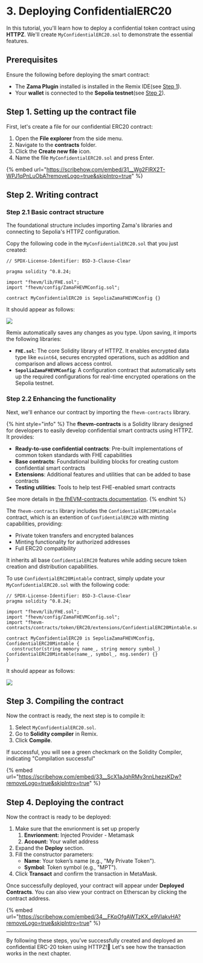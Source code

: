 # 3. Deploying ConfidentialERC20

In this tutorial, you'll learn how to deploy a confidential token contract using **HTTPZ**. We'll create `MyConfidentialERC20.sol` to demonstrate the essential features.

## Prerequisites

Ensure the following before deploying the smart contract:

- The **Zama Plugin** installed is installed in the Remix IDE(see [Step 1](remix.md)).
- Your **wallet** is connected to the **Sepolia testnet**(see [Step 2](connect_wallet.md)).

## Step 1. Setting up the contract file

First, let's create a file for our confidential ERC20 contract:

1. Open the **File explorer** from the side menu.
2. Navigate to the **contracts** folder.
3. Click the **Create new file** icon.
4. Name the file `MyConfidentialERC20.sol` and press Enter.

{% embed url="https://scribehow.com/embed/31__Wg2FlRX2T-WPJ1qPnLuObA?removeLogo=true&skipIntro=true" %}

## Step 2. Writing contract

### Step 2.1 Basic contract structure

The foundational structure includes importing Zama's libraries and connecting to Sepolia's HTTPZ configuration.

Copy the following code in the `MyConfidentialERC20.sol` that you just created:

```solidity
// SPDX-License-Identifier: BSD-3-Clause-Clear

pragma solidity ^0.8.24;

import "fhevm/lib/FHE.sol";
import "fhevm/config/ZamaFHEVMConfig.sol";

contract MyConfidentialERC20 is SepoliaZamaFHEVMConfig {}
```

It should appear as follows:

![](https://ajeuwbhvhr.cloudimg.io/colony-recorder.s3.amazonaws.com/files/2025-01-16/98f850d2-b303-4ba7-89e8-9db3fba9773c/ascreenshot.jpeg)

Remix automatically saves any changes as you type. Upon saving, it imports the following libraries:

- **`FHE.sol`**: The core Solidity library of HTTPZ. It enables encrypted data type like `euint64`, secures encrypted operations, such as addition and comparison and allows access control.
- **`SepoliaZamaFHEVMConfig`**: A configuration contract that automatically sets up the required configurations for real-time encrypted operations on the Sepolia testnet.

### Step 2.2 Enhancing the functionality

Next, we'll enhance our contract by importing the `fhevm-contracts` library.

{% hint style="info" %}
The **fhevm-contracts** is a Solidity library designed for developers to easily develop confidential smart contracts using HTTPZ. It provides:

- **Ready-to-use confidential contracts**: Pre-built implementations of common token standards with FHE capabilities
- **Base contracts**: Foundational building blocks for creating custom confidential smart contracts
- **Extensions**: Additional features and utilities that can be added to base contracts
- **Testing utilities**: Tools to help test FHE-enabled smart contracts

See more details in [the fhEVM-contracts documentation](../../../smart_contracts/contracts.md).
{% endhint %}

The `fhevm-contracts` library includes the `ConfidentialERC20Mintable` contract, which is an extention of `ConfidentialERC20` with minting capabilities, providing:

- Private token transfers and encrypted balances
- Minting functionality for authorized addresses
- Full ERC20 compatibility

It inherits all base `ConfidentialERC20` features while adding secure token creation and distribution capabilities.

To use `ConfidentialERC20Mintable` contract, simply update your `MyConfidentialERC20.sol` with the following code:

```solidity
// SPDX-License-Identifier: BSD-3-Clause-Clear
pragma solidity ^0.8.24;

import "fhevm/lib/FHE.sol";
import "fhevm/config/ZamaFHEVMConfig.sol";
import "fhevm-contracts/contracts/token/ERC20/extensions/ConfidentialERC20Mintable.sol";

contract MyConfidentialERC20 is SepoliaZamaFHEVMConfig, ConfidentialERC20Mintable {
  constructor(string memory name_, string memory symbol_) ConfidentialERC20Mintable(name_, symbol_, msg.sender) {}
}
```

It should appear as follows:

![](https://ajeuwbhvhr.cloudimg.io/colony-recorder.s3.amazonaws.com/files/2025-01-28/8e41246a-5041-4b29-914f-5e5442b45877/ascreenshot.jpeg?tl_px=0,0&br_px=2752,1538&force_format=jpeg&q=100&width=1120.0&wat=1&wat_opacity=0.7&wat_gravity=northwest&wat_url=https://colony-recorder.s3.us-west-1.amazonaws.com/images/watermarks/FB923C_standard.png&wat_pad=356,140)

## Step 3. Compiling the contract

Now the contract is ready, the next step is to compile it:

1. Select `MyConfidentialERC20.sol`.
2. Go to **Solidity compiler** in Remix.
3. Click **Compile**.

If successful, you will see a green checkmark on the Solidity Compiler, indicating "Compilation successful"

{% embed url="https://scribehow.com/embed/33__ScX1aJqhRMy3nnLhezsKDw?removeLogo=true&skipIntro=true" %}

## Step 4. Deploying the contract

Now the contract is ready to be deployed:

1. Make sure that the envrionment is set up properly
   1. **Envrionment:** Injected Provider - Metamask
   2. **Account:** Your wallet address
2. Expand the **Deploy** section.
3. Fill the constructor parameters:
   - **Name**: Your token’s name (e.g., "My Private Token").
   - **Symbol**: Token symbol (e.g., "MPT").
4. Click **Transact** and confirm the transaction in MetaMask.

Once successfully deployed, your contract will appear under **Deployed Contracts**. You can also view your contract on Etherscan by clicking the contract address.

{% embed url="https://scribehow.com/embed/34__FKpOfgAWTzKX_e9VlakvHA?removeLogo=true&skipIntro=true" %}

---

By following these steps, you’ve successfully created and deployed an confidential ERC-20 token using HTTPZ!🎉 Let's see how the transaction works in the next chapter.
